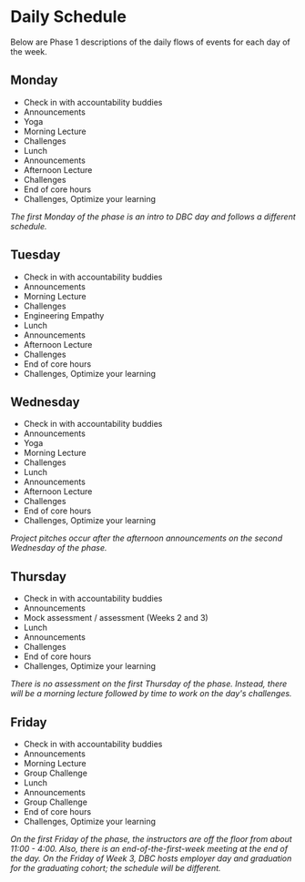 # Daily Schedule

Below are Phase 1 descriptions of the daily flows of events for each day of the week.

## Monday

* Check in with accountability buddies
* Announcements
* Yoga
* Morning Lecture
* Challenges
* Lunch
* Announcements
* Afternoon Lecture
* Challenges
* End of core hours
* Challenges, Optimize your learning

*The first Monday of the phase is an intro to DBC day and follows a different schedule.*

## Tuesday

* Check in with accountability buddies
* Announcements
* Morning Lecture
* Challenges
* Engineering Empathy
* Lunch
* Announcements
* Afternoon Lecture
* Challenges
* End of core hours
* Challenges, Optimize your learning

## Wednesday

* Check in with accountability buddies
* Announcements
* Yoga
* Morning Lecture
* Challenges
* Lunch
* Announcements
* Afternoon Lecture
* Challenges
* End of core hours
* Challenges, Optimize your learning

*Project pitches occur after the afternoon announcements on the second Wednesday of the phase.*


## Thursday

* Check in with accountability buddies
* Announcements
* Mock assessment / assessment (Weeks 2 and 3)
* Lunch
* Announcements
* Challenges
* End of core hours
* Challenges, Optimize your learning

*There is no assessment on the first Thursday of the phase. Instead, there will be a morning lecture followed by time to work on the day's challenges.*


## Friday
* Check in with accountability buddies
* Announcements
* Morning Lecture
* Group Challenge
* Lunch
* Announcements
* Group Challenge
* End of core hours
* Challenges, Optimize your learning

*On the first Friday of the phase, the instructors are off the floor from about 11:00 - 4:00.  Also, there is an end-of-the-first-week meeting at the end of the day.  On the Friday of Week 3, DBC hosts employer day and graduation for the graduating cohort; the schedule will be different.*